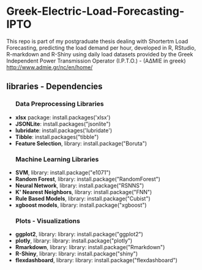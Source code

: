 # Greek-Electric-Load-Forecasting-IPTO
This repo is part of my postgraduate thesis dealing with Shortertm Load Forecasting, predicting the load demand per hour, developed in R, RStudio, R-markdown and R-Shiny using daily load datasets provided by the Greek Independent Power Transmission Operator (I.P.T.O.) - (AΔΜΙΕ in greek)
http://www.admie.gr/nc/en/home/

<h2>libraries - Dependencies</h2>
<ul>

  <h3>Data Preprocessing Libraries</h3>
  <li><strong>xlsx</strong> package: install.packages('xlsx')</li>
  <li><strong>JSONLite</strong>: install.packages("jsonlite")</li>
  <li><strong>lubridate</strong>: install.packages('lubridate')</li>
  <li><strong>Tibble</strong>: install.packages("tibble")</li>
  <li><strong>Feature Selection</strong>, library: install.package("Boruta")</li>
  
  <h3>Machine Learning Libraries</h3>
  <li><strong>SVM</strong>, library: install.package("e1071")</li>
  <li><strong>Random Forest</strong>, library: install.package("RandomForest")</li>
  <li><strong>Neural Network</strong>, library: install.package("RSNNS")</li>
  <li><strong>K' Nearest Neighbors</strong>, library: install.package("FNN")</li>
  <li><strong>Rule Based Models</strong>, library: install.package("Cubist")</li>
  <li><strong>xgboost models</strong>, library: install.package("xgboost")</li>
  
  <h3>Plots - Visualizations</h3>
  <li><strong>ggplot2</strong>, library: library: install.package("ggplot2")</li>
  <li><strong>plotly</strong>, library: library: install.package("plotly")</li>
  <li><strong>Rmarkdown</strong>, library: library: install.package("Rmarkdown")</li>
  <li><strong>R-Shiny</strong>, library: library: install.package("shiny")</li>
  <li><strong>flexdashboard</strong>, library: library: install.package("flexdashboard")</li>
</ul>
